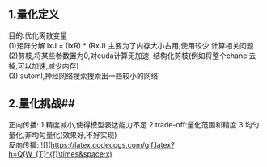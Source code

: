 ## 1.量化定义 ##  
目的:优化离散变量  
(1)矩阵分解  IxJ = (IxR) * (RxJ)  主要为了内存大小占用,使用较少,计算相关问题  
(2)剪枝,将某些参数置为0,对cuda计算无加速, 结构化剪枝(例如将整个chanel去掉,可以加速,减少内存)  
(3) automl,神经网络搜索搜索出一些较小的网络  


## 2.量化挑战##  
正向传播:
1.精度减小,使得模型表达能力不足
2.trade-off:量化范围和精度
3.均匀量化,非均匀量化(效果好,不好实现)  
反向传播:
![](https://latex.codecogs.com/gif.latex?h=Q(W_{T}^{f}\times&space;x)

 
